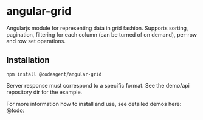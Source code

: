 # angular-grid

Angularjs module for representing data in grid fashion.
Supports sorting, pagination, filtering for each column (can be turned of on demand), 
per-row and row set operations.


## Installation
```
npm install @codeagent/angular-grid
```
Server response must correspond to a specific format.
See the demo/api repository dir for the example.

For more information how to install and use, see detailed demos here: [@todo:](http://)
